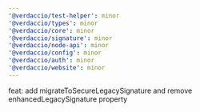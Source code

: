 ```yaml
---
'@verdaccio/test-helper': minor
'@verdaccio/types': minor
'@verdaccio/core': minor
'@verdaccio/signature': minor
'@verdaccio/node-api': minor
'@verdaccio/config': minor
'@verdaccio/auth': minor
'@verdaccio/website': minor
---
```


feat: add migrateToSecureLegacySignature and remove enhancedLegacySignature property
